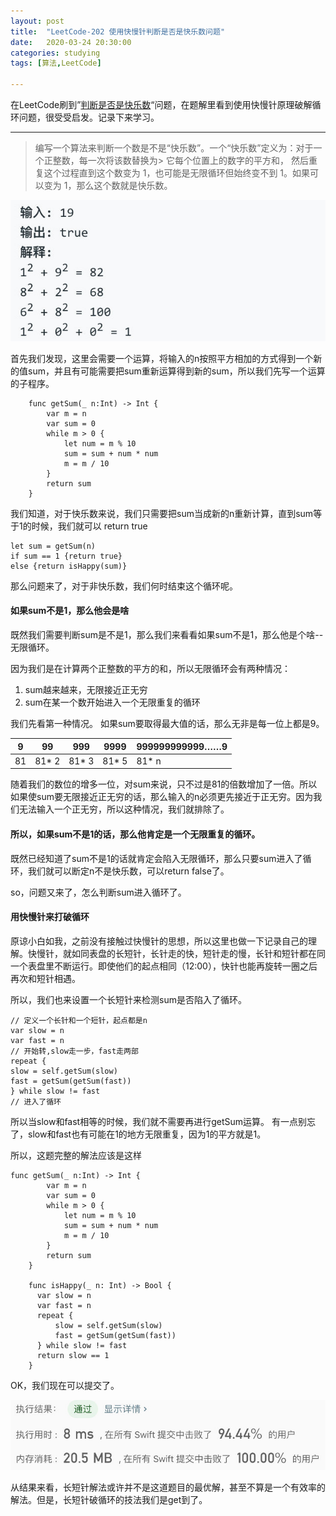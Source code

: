 ```yaml
---
layout: post
title:  "LeetCode-202 使用快慢针判断是否是快乐数问题"
date:   2020-03-24 20:30:00
categories: studying
tags: [算法,LeetCode]

---
```


在LeetCode刷到”[判断是否是快乐数](https://leetcode-cn.com/problems/happy-number)“问题，在题解里看到使用快慢针原理破解循环问题，很受受启发。记录下来学习。

-------

> 编写一个算法来判断一个数是不是“快乐数”。一个“快乐数”定义为：对于一个正整数，每一次将该数替换为> 它每个位置上的数字的平方和，
然后重复这个过程直到这个数变为 1，也可能是无限循环但始终变不到 1。如果可以变为 1，那么这个数就是快乐数。

![LeetCode202](./../img/LeetCode202.jpg)


首先我们发现，这里会需要一个运算，将输入的n按照平方相加的方式得到一个新的值sum，并且有可能需要把sum重新运算得到新的sum，所以我们先写一个运算的子程序。

```
    func getSum(_ n:Int) -> Int {
        var m = n
        var sum = 0
        while m > 0 {
            let num = m % 10
            sum = sum + num * num
            m = m / 10
        }
        return sum
    }    
```


我们知道，对于快乐数来说，我们只需要把sum当成新的n重新计算，直到sum等于1的时候，我们就可以 return true

```
let sum = getSum(n)
if sum == 1 {return true} 
else {return isHappy(sum)}
```
那么问题来了，对于非快乐数，我们何时结束这个循环呢。

#### 如果sum不是1，那么他会是啥

既然我们需要判断sum是不是1，那么我们来看看如果sum不是1，那么他是个啥--无限循环。

因为我们是在计算两个正整数的平方的和，所以无限循环会有两种情况：
1. sum越来越来，无限接近正无穷
2. sum在某一个数开始进入一个无限重复的循环

我们先看第一种情况。
如果sum要取得最大值的话，那么无非是每一位上都是9。


| 9 | 99 | 999 | 9999 | 999999999999……9 |
| --- | --- | --- | --- | --- |
| 81  | 81* 2 |  81* 3  | 81* 5 | 81* n |

随着我们的数位的增多一位，对sum来说，只不过是81的倍数增加了一倍。所以如果使sum要无限接近正无穷的话，那么输入的n必须更先接近于正无穷。因为我们无法输入一个正无穷，所以这种情况，我们就排除了。

#### 所以，如果sum不是1的话，那么他肯定是一个无限重复的循环。

既然已经知道了sum不是1的话就肯定会陷入无限循环，那么只要sum进入了循环，我们就可以断定n不是快乐数，可以return false了。

so，问题又来了，怎么判断sum进入循环了。

#### 用快慢针来打破循环

原谅小白如我，之前没有接触过快慢针的思想，所以这里也做一下记录自己的理解。快慢针，就如同表盘的长短针，长针走的快，短针走的慢，长针和短针都在同一个表盘里不断运行。即使他们的起点相同（12:00），快针也能再旋转一圈之后再次和短针相遇。

所以，我们也来设置一个长短针来检测sum是否陷入了循环。

```
// 定义一个长针和一个短针，起点都是n
var slow = n
var fast = n
// 开始转,slow走一步，fast走两部
repeat {
slow = self.getSum(slow)
fast = getSum(getSum(fast))
} while slow != fast
// 进入了循环
```
所以当slow和fast相等的时候，我们就不需要再进行getSum运算。
有一点别忘了，slow和fast也有可能在1的地方无限重复，因为1的平方就是1。

所以，这题完整的解法应该是这样

```   
func getSum(_ n:Int) -> Int {
        var m = n
        var sum = 0
        while m > 0 {
            let num = m % 10
            sum = sum + num * num
            m = m / 10
        }
        return sum
    }
    
    func isHappy(_ n: Int) -> Bool {
      var slow = n
      var fast = n
      repeat {
          slow = self.getSum(slow)
          fast = getSum(getSum(fast))
      } while slow != fast
      return slow == 1
    }
```

OK，我们现在可以提交了。

![LeetCode289_result](./../img/LeetCode289_result.jpg)

从结果来看，长短针解法或许并不是这道题目的最优解，甚至不算是一个有效率的解法。但是，长短针破循环的技法我们是get到了。

